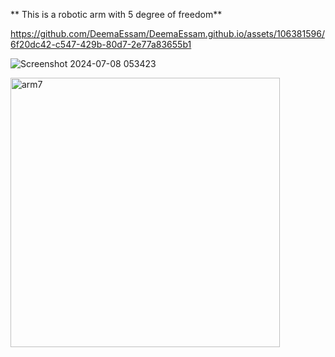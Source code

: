 **
This is a robotic arm with 5 degree of freedom**


https://github.com/DeemaEssam/DeemaEssam.github.io/assets/106381596/6f20dc42-c547-429b-80d7-2e77a83655b1

![Screenshot 2024-07-08 053423](https://github.com/DeemaEssam/DeemaEssam.github.io/assets/106381596/5abb6063-b0fe-47ca-aca2-786f5954d1cf)



<img width="431" alt="arm7" src="https://github.com/DeemaEssam/DeemaEssam.github.io/assets/106381596/e85879af-3226-429a-9aa2-db66ee2f5fd4">
